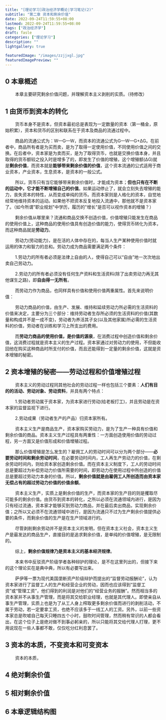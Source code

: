```yaml
---
title: "[理论学习]政治经济学概论|学习笔记(2)"
subtitle: "第二章 资本和剩余价值"
date: 2022-09-24T11:59:55+08:00
lastmod: 2022-09-24T11:59:55+08:00
tags: ["政治经济学"]
draft: fasle
categories: ["理论学习"]
description: ""
lightgallery: true

featuredImage: "/images/zzjjxgl.jpg"
featuredImagePreview: ""
---
```


## 0 本章概述

&emsp; &emsp;本章主要研究剩余价值问题，并理解资本主义剥削的实质。（待修改）

## 1 由货币到资本的转化

&emsp; &emsp;货币本身不是资本，但资本最初总是表现为一定数量的资本（第一桶金，原始积累），资本和货币的区别和联系在于资本及商品的流通过程中。

&emsp; &emsp;商品的流通公式为：W—G—W，而资本的流通公式为G—W—G+ΔG。在前者中，商品所有者是为买而卖，是为了取得一定使用价值，不同使用价值之间的交换。在后者中，资本家是为卖而买，是为了取得货币，也就是交换价值本身，并且取得的货币额较之投入时是增多了的，即发生了价值的增殖，这个增殖额(ΔG)就是**剩余价值**，而资本就是**能够带来剩余价值的价值**，这个资本流通的公式适用于商业资本，产业资本，生息资本，是资本的一般公式。

&emsp; &emsp;所以，货币只有当它能够带来剩余价值时，才能成为资本；**但也只有在不断的运动中，它才能不断增殖自己的价值**。如果运动停止了，就会立刻失去增殖的能力，丧失资本的特性，从而变成单纯的货币。而资本家则是人格化的资本，自觉地经常地维持资本的运动。如果他不把资本反复地投入流通中，那他就不是资本家了。（如今所谓"职业规划"中学历，履历的"增长"是否可以视作资本的增殖？）

&emsp; &emsp;剩余价值从哪里来？流通和商品交换不创造价值，价值增殖只能发生在商品的使用价值上，这种商品的使用价值具有创造价值的能力，使得货币转化为资本，而这种商品就是**劳动力**。

&emsp; &emsp;劳动力(劳动能力)，是在活的人体中存在的，每当人生产某种使用价值时就运用的体力和智力的总和。劳动力成为商品需要满足两个条件：

&emsp; &emsp;1.劳动力的所有者必须是法律上自由的人，使得自己可以“自由”地一次次地出卖自己劳动力。

&emsp; &emsp;2.劳动力的所有者必须没有任何生产资料和生活资料(除了出卖劳动力再无其他谋生之路)，即**自由得一无所有**。

&emsp; &emsp;而劳动力作为商品，也同样具有价值和使用价值两重属性。首先来说明价值：

&emsp; &emsp;劳动力商品的价值，由生产、发展、维持和延续劳动力所必需的生活资料的价值来决定，主要分为三个部分：维持劳动者生存所必须的生活资料的价值(其数量和构成并不是一成不变)，劳动者为养活其子女(以及其他家属)所必需的生活资料的价值，劳动者在训练和学习上所支出的费用。

&emsp; &emsp;而**劳动力商品的使用价值，是价值的源泉**，在消费过程中创造价值和剩余价值，这消费过程就是资本主义的生产过程。资本家通过对劳动力的使用，不但能收回他在购买这种商品时所支付的价值，而且还能得到一定量的剩余价值，这就是资本增殖的秘密。

## 2 资本增殖的秘密——劳动过程和价值增殖过程

&emsp; &emsp;资本主义的劳动过程同其他社会的劳动过程一样也包括三个要素：**人们有目的的活动、劳动对象、劳动资料**，并具有两个特点：

&emsp; &emsp;1.劳动者劳动属于资本家，为资本家进行劳动(给老板打工)，并且劳动是在资本家的监督监视下进行。

&emsp; &emsp;2.劳动成果（劳动者生产的产品）归资本家所有。

&emsp; &emsp;资本主义生产是商品生产，资本家购买劳动力，是为了生产一种具有价值和剩余价值的商品。资本主义生产过程具有两重性：一方面创造使用价值的劳动过程，另一方面又是价值形成和价值增殖过程。

&emsp; &emsp;那么价值增殖是怎么发生的？雇佣工人的劳动时间可以分为两个部分——**必要劳动时间和剩余劳动时间**，在必要劳动时间内，工人再生产劳动力的价值，在剩余劳动时间内，则给资本家创造剩余价值。而在资本主义制度下，工人的劳动时间总是要超过为补偿劳动力价值所需要的时间，即劳动力在使用过程中所创造的价值总是要超过劳动力本身的价值。所以，**剩余价值就是由雇佣工人所创造而由资本家无偿占有的超过劳动力价值的价值余额**。

&emsp; &emsp;资本主义生产，实质上是剩余价值的生产，而资本家的生产目的则是攫取尽可能多的剩余价值。由货币到资本的转化，之所以必须在流通领域内进行，是因为只有经过流通，资本家才能够买到劳动力商品，并在最后卖出商品，实现剩余价值；之所以又必须不在流通领域中进行，是因为流通只不过为生产剩余价值提供必要的条件，而剩余价值的生产是在生产领域进行的。

&emsp; &emsp;尽管剥削剩余劳动并不是资本主义的发明，但在资本主义社会，资本主义生产是最发达的商品生产，直接目的是追求剩余价值，是单纯的价值增殖，是无限制的。

&emsp; &emsp;综上，**剩余价值规律乃是资本主义的基本经济规律**。

&emsp; &emsp;本来书中反驳资产阶级学者各种辩护的理论，是不在这里列出的，但接下来的这个理论实在是典中典，所以有必要写出来。

&emsp; &emsp;萨伊等一票为现代美国垄断资产阶级辩护而提出的“监督劳动报酬论”，认为资本家进行了监督工人的生产和经营企业的劳动，因而也应该得到“监督工资”或“管理工资”，他们得到的利润是对他们的“经营业务的报酬”。然而相当多的资本家并不从事生产管理，而是将其交给职业经理，也就是其代理人。即使亲自从事生产管理，实质上也是为了从工人身上榨取更多剩余价值而进行的剥削活动，不属于劳动，若一定要拿工资，也绝不应该多于一线工人的工资。另外，以前一些资本家总是吹嘘自己每天只睡四五个小时，鼓吹时间管理，然而稍有常识的人都会看出，在这个位子上是绝对做不到事必躬亲的，所以只能将其交给代理人打理，更不用说现在一些人事都不敢，仅仅吃分红利息罢了。

## 3 资本的本质，不变资本和可变资本

&emsp; &emsp;资本的本质，

## 4 绝对剩余价值

## 5 相对剩余价值

## 6 本章逻辑结构图